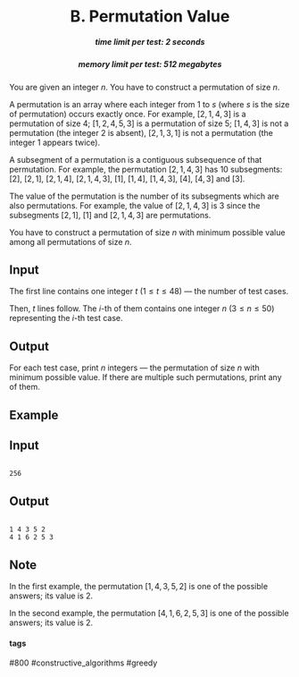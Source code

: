 <h1 style='text-align: center;'> B. Permutation Value</h1>

<h5 style='text-align: center;'>time limit per test: 2 seconds</h5>
<h5 style='text-align: center;'>memory limit per test: 512 megabytes</h5>

You are given an integer $n$. You have to construct a permutation of size $n$.

A permutation is an array where each integer from $1$ to $s$ (where $s$ is the size of permutation) occurs exactly once. For example, $[2, 1, 4, 3]$ is a permutation of size $4$; $[1, 2, 4, 5, 3]$ is a permutation of size $5$; $[1, 4, 3]$ is not a permutation (the integer $2$ is absent), $[2, 1, 3, 1]$ is not a permutation (the integer $1$ appears twice).

A subsegment of a permutation is a contiguous subsequence of that permutation. For example, the permutation $[2, 1, 4, 3]$ has $10$ subsegments: $[2]$, $[2, 1]$, $[2, 1, 4]$, $[2, 1, 4, 3]$, $[1]$, $[1, 4]$, $[1, 4, 3]$, $[4]$, $[4, 3]$ and $[3]$.

The value of the permutation is the number of its subsegments which are also permutations. For example, the value of $[2, 1, 4, 3]$ is $3$ since the subsegments $[2, 1]$, $[1]$ and $[2, 1, 4, 3]$ are permutations.

You have to construct a permutation of size $n$ with minimum possible value among all permutations of size $n$.

## Input

The first line contains one integer $t$ ($1 \le t \le 48$) — the number of test cases.

Then, $t$ lines follow. The $i$-th of them contains one integer $n$ ($3 \le n \le 50$) representing the $i$-th test case.

## Output

For each test case, print $n$ integers — the permutation of size $n$ with minimum possible value. If there are multiple such permutations, print any of them.

## Example

## Input


```

256
```
## Output


```

1 4 3 5 2
4 1 6 2 5 3

```
## Note

In the first example, the permutation $[1, 4, 3, 5, 2]$ is one of the possible answers; its value is $2$.

In the second example, the permutation $[4, 1, 6, 2, 5, 3]$ is one of the possible answers; its value is $2$.



#### tags 

#800 #constructive_algorithms #greedy 